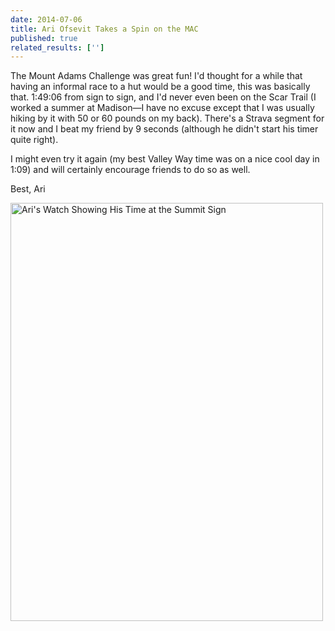 ```yaml
---
date: 2014-07-06
title: Ari Ofsevit Takes a Spin on the MAC
published: true
related_results: ['']
---
```


<p>The Mount Adams Challenge was great fun! I'd thought for a while that having an informal race to a hut would be a good time, this was basically that. 1:49:06 from sign to sign, and I'd never even been on the Scar Trail (I worked a summer at Madison—I have no excuse except that I was usually hiking by it with 50 or 60 pounds on my back). There's a Strava segment for it now and I beat my friend by 9 seconds (although he didn't start his timer quite right).</p>
<p>I might even try it again (my best Valley Way time was on a nice cool day in 1:09) and will certainly encourage friends to do so as well.</p>
<p>Best,
Ari</p>
<img src="/images/uploads/tumblrinlinepkrv53qzpe1si9ly8500.jpg" alt="Ari's Watch Showing His Time at the Summit Sign" width="500" height="669" class="img-fluid">

